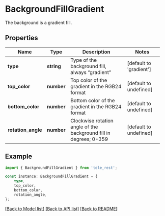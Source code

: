 # BackgroundFillGradient

The background is a gradient fill.

## Properties

Name | Type | Description | Notes
------------ | ------------- | ------------- | -------------
**type** | **string** | Type of the background fill, always “gradient” | [default to 'gradient']
**top_color** | **number** | Top color of the gradient in the RGB24 format | [default to undefined]
**bottom_color** | **number** | Bottom color of the gradient in the RGB24 format | [default to undefined]
**rotation_angle** | **number** | Clockwise rotation angle of the background fill in degrees; 0-359 | [default to undefined]

## Example

```typescript
import { BackgroundFillGradient } from 'tele_rest';

const instance: BackgroundFillGradient = {
    type,
    top_color,
    bottom_color,
    rotation_angle,
};
```

[[Back to Model list]](../README.md#documentation-for-models) [[Back to API list]](../README.md#documentation-for-api-endpoints) [[Back to README]](../README.md)
